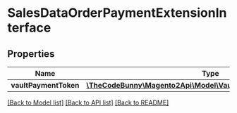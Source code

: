 # SalesDataOrderPaymentExtensionInterface

## Properties
Name | Type | Description | Notes
------------ | ------------- | ------------- | -------------
**vaultPaymentToken** | [**\TheCodeBunny\Magento2Api\Model\VaultDataPaymentTokenInterface**](VaultDataPaymentTokenInterface.md) |  | [optional] 

[[Back to Model list]](../README.md#documentation-for-models) [[Back to API list]](../README.md#documentation-for-api-endpoints) [[Back to README]](../README.md)


